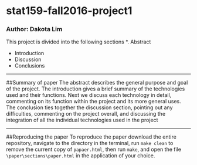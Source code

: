 # stat159-fall2016-project1
### Author: Dakota Lim
This project is divided into the following sections
*. Abstract
* Introduction
* Discussion
* Conclusions
___
##Summary of paper
The abstract describes the general purpose and goal of the project. The introduction gives a brief summary of the technologies used and their functions. Next we discuss each technology in detail, commenting on its function within the project and its more general uses. The conclusion ties together the discussion section, pointing out any difficulties, commenting on the project overall, and discussing the integration of all the individual technologies used in the project
___
##Reproducing the paper
To reproduce the paper download the entire repository, navigate to the directory in the terminal, run `make clean` to remove the current copy of `papaer.html`, then run `make`, and open the file `\paper\sections\paper.html` in the application of your choice.
